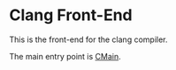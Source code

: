 # Clang Front-End

This is the front-end for the clang compiler.

The main entry point is [CMain](cmain.ml).